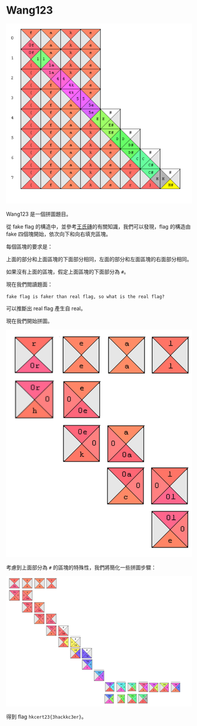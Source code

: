 # Wang123

![1699885443604](image/wang123/1699885443604.png)

Wang123 是一個拼圖題目。

從 fake flag 的構造中，並參考[王氏磚](https://zh.wikipedia.org/zh-hk/%E7%8E%8B%E6%B0%8F%E7%A3%9A)的有關知識，我們可以發現，flag 的構造由 fake 四個塊開始，依次向下和向右填充區塊。

每個區塊的要求是：

上面的部分和上面區塊的下面部分相同，左面的部分和左面區塊的右面部分相同。

如果沒有上面的區塊，假定上面區塊的下面部分為 `#`。

現在我們閲讀題面：

`fake flag is faker than real flag, so what is the real flag?`

可以推斷出 real flag 產生自 real。

現在我們開始拼圖。

![1699885910694](image/wang123/1699885910694.png)

考慮到上面部分為 `#` 的區塊的特殊性，我們將簡化一些拼圖步驟：

![1699886063463](image/wang123/1699886063463.png)

得到 flag `hkcert23{3hackkc3er}`。